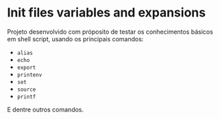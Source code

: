 # Init files variables and expansions
 
 <p>Projeto desenvolvido com próposito de testar os conhecimentos básicos em shell script, usando os principais comandos:</p>
 
- `alias`
- `echo`
- `export`
- `printenv`
- `set`
- `source`
- `printf`

<p>E dentre outros comandos.</p>

